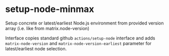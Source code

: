 # setup-node-minmax

Setup concrete or latest/earliest Node.js environment from provided version array (i.e. like from matrix.node-version)

Interface copies standard github `actions/setup-node` interface and adds `matrix-node-version` and `matrix-node-version-earliest` parameter for latest/earliest node selection.
